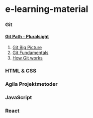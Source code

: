 # e-learning-material

### Git
#### [Git Path - Pluralsight](https://app.pluralsight.com/paths/skills/git)
1. [Git Big Picture](https://app.pluralsight.com/library/courses/git-big-picture/table-of-contents)
2. [Git Fundamentals](https://app.pluralsight.com/library/courses/fundamentals-git/table-of-contents)
3. [How Git works](https://app.pluralsight.com/library/courses/how-git-works/table-of-contents)

### HTML & CSS



### Agila Projektmetoder

### JavaScript

### React
